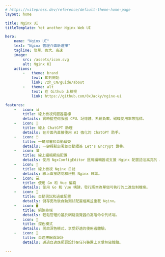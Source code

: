 ```yaml
---
# https://vitepress.dev/reference/default-theme-home-page
layout: home

title: Nginx UI
titleTemplate: Yet another Nginx Web UI

hero:
    name: "Nginx UI"
    text: "Nginx 管理介面新選擇"
    tagline: 簡單、強大、高速
    image:
        src: /assets/icon.svg
        alt: Nginx UI
    actions:
        -   theme: brand
            text: 即刻開始
            link: /zh_CN/guide/about
        -   theme: alt
            text: 在 Github 上檢視
            link: https://github.com/0xJacky/nginx-ui

features:
    -   icon: 📊
        title: 線上檢視伺服器指標
        details: 實時監控伺服器 CPU、記憶體、系統負載、磁碟使用率等指標。
    -   icon: 💬
        title: 線上 ChatGPT 助理
        details: 在介面內直接使用 AI 強化的 ChatGPT 助手。
    -   icon: 🖱️
        title: 一鍵部署和自動續簽
        details: 一鍵輕鬆部署並自動續簽 Let's Encrypt 證書。
    -   icon: 🛠️
        title: 線上編輯網站配置
        details: 使用 NgxConfigEditor 區塊編輯器或支援 Nginx 配置語法高亮的 Ace Code 編輯器編輯配置。
    -   icon: 📜
        title: 線上檢視 Nginx 日誌
        details: 線上直接訪問和檢視 Nginx 日誌。
    -   icon: 💻
        title: 使用 Go 和 Vue 編寫
        details: 使用 Go 和 Vue 構建，發行版本為單個可執行的二進位制檔案。
    -   icon: 🔄
        title: 自動測試和過載配置
        details: 儲存更改後自動測試配置檔案並重載 Nginx。
    -   icon: 🖥️
        title: 網路終端
        details: 輕鬆管理的基於網路瀏覽器的高階命令列終端。
    -   icon: 🌙
        title: 深色模式
        details: 開啟深色模式，享受舒適的使用者體驗。
    -   icon: 📱
        title: 自適應網頁設計
        details: 透過自適應網頁設計在任何裝置上享受無縫體驗。

---
```


